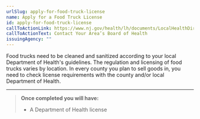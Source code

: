 ```yaml
---
urlSlug: apply-for-food-truck-license
name: Apply for a Food Truck License
id: apply-for-food-truck-license
callToActionLink: https://www.nj.gov/health/lh/documents/LocalHealthDirectory.pdf
callToActionText: Contact Your Area’s Board of Health
issuingAgency: ""
---
```


Food trucks need to be cleaned and sanitized according to your local Department of Health's guidelines. The regulation and licensing of food trucks varies by location. In every county you plan to sell goods in, you need to check license requirements with the county and/or local Department of Health.

---

>**Once completed you will have:**
>
>- A Department of Health license

